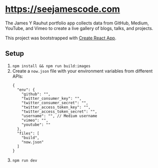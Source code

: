 # https://seejamescode.com

The James Y Rauhut portfolio app collects data from GitHub, Medium, YouTube, and Vimeo to create a live gallery of blogs, talks, and projects.

This project was bootstrapped with [Create React App](https://github.com/facebookincubator/create-react-app).

## Setup

1. `npm install && npm run build:images`
2. Create a `now.json` file with your environment variables from different APIs:
   ```
   {
     "env": {
       "github": "",
       "twitter_consumer_key": "",
       "twitter_consumer_secret": "",
       "twitter_access_token_key": "",
       "twitter_access_token_secret": "",
       "username": "", // Medium username
       "vimeo": "",
       "youtube": ""
     },
     "files": [
       "build",
       "now.json"
     ]
   }
   ```
3. `npm run dev`
